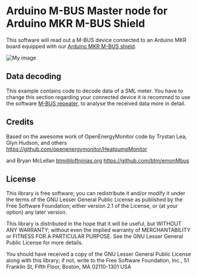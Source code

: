 # Arduino M-BUS Master node for Arduino MKR M-BUS Shield

This software will read out a M-BUS device connected to an Arduino MKR board equipped with our [Arduino MKR M-BUS shield](https://www.hwhardsoft.de/english/projects/m-bus-mkr-shield/).

![My image](https://user-images.githubusercontent.com/3049858/72681999-3a597480-3ac9-11ea-857b-fae4e47f3a2b.jpg)


## Data decoding
This example contains code to decode data of a SML meter. You have to change this section regarding your connected device it is recommed to use the software [M-BUS repeater](https://github.com/HWHardsoft/Arduino-MBUS-repeater/), to analyse the received data more in detail. 


## Credits
Based on the awesome work of OpenEnergyMonitor code by Trystan Lea, Glyn Hudson, and others
https://github.com/openenergymonitor/HeatpumpMonitor

and Bryan McLellan  <btm@loftninjas.org>
https://github.com/btm/emonMbus


## License

This library is free software; you can redistribute it and/or modify it under the terms of the GNU Lesser General Public License as published by the Free Software Foundation; either version 2.1 of the License, or (at your option) any later version.

This library is distributed in the hope that it will be useful, but WITHOUT ANY WARRANTY; without even the implied warranty of MERCHANTABILITY or FITNESS FOR A PARTICULAR PURPOSE. See the GNU Lesser General Public License for more details.

You should have received a copy of the GNU Lesser General Public License along with this library; if not, write to the Free Software Foundation, Inc., 51 Franklin St, Fifth Floor, Boston, MA 02110-1301 USA

